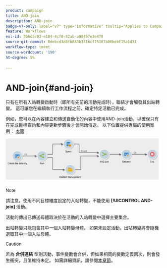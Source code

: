 ```yaml
---
product: campaign
title: AND-join
description: AND-join
badge-v7-only: label="v7" type="Informative" tooltip="Applies to Campaign Classic v7 only"
feature: Workflows
exl-id: 8b6d5c03-e104-4cf0-82ab-a08467e3e478
source-git-commit: 8debcd3d8fb883b3316cf75187a86bebf15a1d31
workflow-type: tm+mt
source-wordcount: '190'
ht-degree: 5%

---
```


# AND-join{#and-join}



只有在所有入站轉變啟動時（即所有先前的活動完成時），聯結才會觸發其出站轉變。 這可讓您在繼續執行工作流程之前，確定特定活動已完成。

例如，您可以在內容建立和傳送自動化的內容中使用AND-join活動，以確保只有在完成目標查詢和內容更新步驟後才會開始傳送。 以下位置提供專屬的使用案例： [本節](../../delivery/using/automating-via-workflows.md#creating-the-delivery-and-its-content)

![](assets/and-join-usage.png)

>[!NOTE]
>
>請注意，使用不同目標維度設定的入站轉變，不能使用 **[!UICONTROL AND-join]** 活動。

活動的傳出已傳送母體取決於在活動的入站轉變中選擇主要集合。

出站轉變只能包含其中一個入站轉變母體。 如果未設定活動，出站轉變將會隨機選取其中一個入站母體。

>[!CAUTION]
>
>若為 **合併連結** 型別活動，事件變數會合併，但如果相同的變數定義兩次，則會發生衝突，且值維持未定。 如需詳細資訊，請參閱[本章節](javascript-scripts-and-templates.md#event-variables)。

